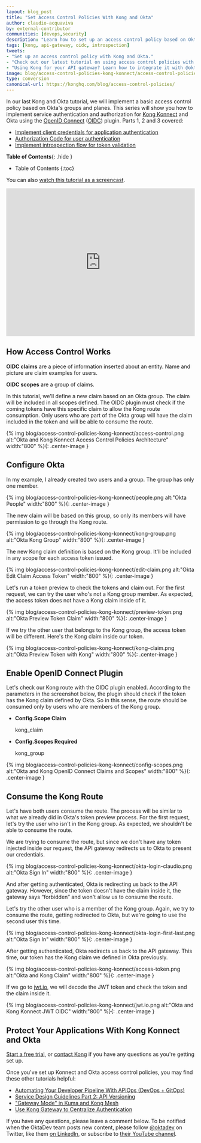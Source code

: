 ```yaml
---
layout: blog_post
title: "Set Access Control Policies With Kong and Okta"
author: claudio-acquaviva
by: external-contributor
communities: [devops,security]
description: "Learn how to set up an access control policy based on Okta's groups and planes."
tags: [kong, api-gateway, oidc, introspection]
tweets:
- "Set up an access control policy with Kong and Okta."
- "Check out our latest tutorial on using access control policies with Kong and Okta."
- "Using Kong for your API gateway? Learn how to integrate it with @okta!"
image: blog/access-control-policies-kong-konnect/access-control-policies-kong.png
type: conversion
canonical-url: https://konghq.com/blog/access-control-policies/
---
```


In our last Kong and Okta tutorial, we will implement a basic access control policy based on Okta's groups and planes. This series will show you how to implement service authentication and authorization for [Kong Konnect](https://konghq.com/kong-konnect/) and Okta using the [OpenID Connect](https://konghq.com/blog/openid-connect-api-gateway) ([OIDC](https://docs.konghq.com/hub/kong-inc/openid-connect/)) plugin. Parts 1, 2 and 3 covered:

- [Implement client credentials for application authentication](/blog/2021/05/25/client-credentials-kong-konnect)
- [Authorization Code for user authentication](/blog/2021/06/02/auth-code-flow-kong-konnect)
- [Implement introspection flow for token validation](/blog/2021/06/11/access-control-policies-kong-konnect-konnect)

**Table of Contents**{: .hide }
* Table of Contents
{:toc}
  
<Embed video>

You can also [watch this tutorial as a screencast](https://youtu.be/5TCRTXbeVLM).

<div style="text-align: center; margin-bottom: 1.25rem">
<iframe width="700" height="394" style="max-width: 100%" src="https://www.youtube.com/embed/5TCRTXbeVLM" frameborder="0" allow="accelerometer; autoplay; encrypted-media; gyroscope; picture-in-picture" allowfullscreen></iframe>
</div>

## How Access Control Works

**OIDC claims** are a piece of information inserted about an entity. Name and picture are claim examples for users.

**OIDC scopes** are a group of claims.

In this tutorial, we'll define a new claim based on an Okta group. The claim will be included in all scopes defined. The OIDC plugin must check if the coming tokens have this specific claim to allow the Kong route consumption. Only users who are part of the Okta group will have the claim included in the token and will be able to consume the route.

{% img blog/access-control-policies-kong-konnect/access-control.png alt:"Okta and Kong Konnect Access Control Policies Architecture" width:"800" %}{: .center-image }

## Configure Okta

In my example, I already created two users and a group. The group has only one member.

{% img blog/access-control-policies-kong-konnect/people.png alt:"Okta People" width:"800" %}{: .center-image }

The new claim will be based on this group, so only its members will have permission to go through the Kong route.

{% img blog/access-control-policies-kong-konnect/kong-group.png alt:"Okta Kong Group" width:"800" %}{: .center-image }

The new Kong claim definition is based on the Kong group. It'll be included in any scope for each access token issued.

{% img blog/access-control-policies-kong-konnect/edit-claim.png alt:"Okta Edit Claim Access Token" width:"800" %}{: .center-image }

Let's run a token preview to check the tokens and claim out. For the first request, we can try the user who's not a Kong group member. As expected, the access token does not have a Kong claim inside of it.

{% img blog/access-control-policies-kong-konnect/preview-token.png alt:"Okta Preview Token Claim" width:"800" %}{: .center-image }

If we try the other user that belongs to the Kong group, the access token will be different. Here's the Kong claim inside our token.

{% img blog/access-control-policies-kong-konnect/kong-claim.png alt:"Okta Preview Token with Kong" width:"800" %}{: .center-image }

## Enable OpenID Connect Plugin

Let's check our Kong route with the OIDC plugin enabled. According to the parameters in the screenshot below, the plugin should check if the token has the Kong claim defined by Okta. So in this sense, the route should be consumed only by users who are members of the Kong group.

- **Config.Scope Claim**

  kong_claim

- **Config.Scopes Required**

  kong_group

{% img blog/access-control-policies-kong-konnect/config-scopes.png alt:"Okta and Kong OpenID Connect Claims and Scopes" width:"800" %}{: .center-image }

## Consume the Kong Route

Let's have both users consume the route. The process will be similar to what we already did in Okta's token preview process. For the first request, let's try the user who isn't in the Kong group. As expected, we shouldn't be able to consume the route.

We are trying to consume the route, but since we don't have any token injected inside our request, the API gateway redirects us to Okta to present our credentials.

{% img blog/access-control-policies-kong-konnect/okta-login-claudio.png alt:"Okta Sign In" width:"800" %}{: .center-image }

And after getting authenticated, Okta is redirecting us back to the API gateway. However, since the token doesn't have the claim inside it, the gateway says “forbidden” and won't allow us to consume the route.

Let's try the other user who is a member of the Kong group. Again, we try to consume the route, getting redirected to Okta, but we're going to use the second user this time.

{% img blog/access-control-policies-kong-konnect/okta-login-first-last.png alt:"Okta Sign In" width:"800" %}{: .center-image }

After getting authenticated, Okta redirects us back to the API gateway. This time, our token has the Kong claim we defined in Okta previously.

{% img blog/access-control-policies-kong-konnect/access-token.png alt:"Okta and Kong Claim" width:"800" %}{: .center-image }

If we go to [jwt.io](http://jwt.io/), we will decode the JWT token and check the token and the claim inside it.

{% img blog/access-control-policies-kong-konnect/jwt.io.png alt:"Okta and Kong Konnect JWT OIDC" width:"800" %}{: .center-image }

## Protect Your Applications With Kong Konnect and Okta

[Start a free trial](https://konghq.com/kong-konnect/), or [contact Kong](https://support.konghq.com/support/s/) if you have any questions as you're getting set up.

Once you've set up Konnect and Okta access control policies, you may find these other tutorials helpful:

- [Automating Your Developer Pipeline With APIOps (DevOps + GitOps)](https://konghq.com/blog/automating-developer-pipeline-apiops/)
- [Service Design Guidelines Part 2: API Versioning](https://konghq.com/blog/service-design-guidelines-api-versioning/)
- ["Gateway Mode" in Kuma and Kong Mesh](https://konghq.com/blog/kuma-service-mesh-gateway-mode/)
- [Use Kong Gateway to Centralize Authentication](/blog/2021/03/26/use-kong-gateway-to-centralize-authentication)

If you have any questions, please leave a comment below. To be notified when the OktaDev team posts new content, please follow [@oktadev](https://twitter.com/oktadev) on Twitter, like them [on LinkedIn](https://www.linkedin.com/company/oktadev/), or subscribe to [their YouTube channel](https://www.youtube.com/oktadev).
